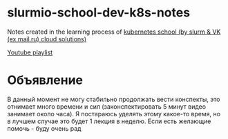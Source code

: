 # slurmio-school-dev-k8s-notes
Notes created in the learning process of [kubernetes school (by slurm &amp; VK (ex mail.ru) cloud solutions)](https://slurm.io/kubernetes-for-developers-school)

[Youtube playlist](https://www.youtube.com/playlist?list=PL8D2P0ruohOBSA_CDqJLflJ8FLJNe26K-)

# Объявление
В данный момент не могу стабильно продолжать вести конспекты, это отнимает много времени и сил (законспектировать 5 минут видео занимает около часа). Я постараюсь уделять этому какое-то время, но в лучшем случае это будет 1 лекция в неделю. Если есть желающие помочь - буду очень рад
